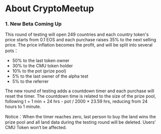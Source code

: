 # About CryptoMeetup

### 1. New Beta Coming Up

This round of testing will open 249 countries and each country token's price starts from 0.1 EOS and each purchase raises 35% to the next selling price. The price inflation becomes the profit, and will be split into several pots：

*   50% to the last token owner
*   30% to the CMU token holder
*   10% to the pot (prize pool)
*   5% to the last owner of the alpha test
*   5% to the referrer

 The new round of testing adds a countdown timer and each purchase will reset the timer. The countdown time is related to the size of the prize pool, following t = 1 min + 24 hrs - pot / 2000 * 23.59 hrs, reducing from 24 hours to 1 minute.

 Notice：When the timer reaches zero, last person to buy the land wins the prize pool and all land data during the testing round will be deleted. Users’ CMU Token won’t be affected.